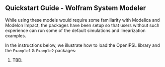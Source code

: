 ## Quickstart Guide - Wolfram System Modeler
While using these models would require some familiarity with Modelica and Modelon Impact, the packages have been setup so that users without such experience can run some of the default simulations and linearization examples. 

In the instructions below, we illustrate how to load the OpenIPSL library and the `Example1` & `Example2` packages:
  1. TBD.
